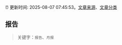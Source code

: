 :alarm_clock: 更新时间: 2025-08-07 07:45:53。[文章来源](/README.md)、[文章分类](/TAGS.md)

## 报告


> 关键字：`报告`、`月报`



